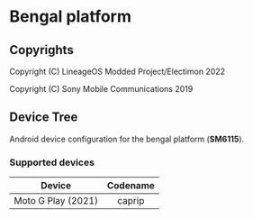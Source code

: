 Bengal platform
============

## Copyrights
Copyright (C) LineageOS Modded Project/Electimon 2022

Copyright (C) Sony Mobile Communications 2019

## Device Tree

Android device configuration for the bengal platform (**SM6115**).

### Supported devices

| Device | Codename |
|-|:-:|
| Moto G Play (2021) | caprip |
